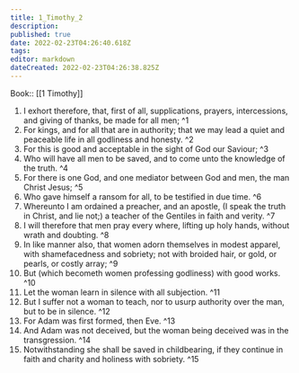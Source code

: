 ```yaml
---
title: 1_Timothy_2
description: 
published: true
date: 2022-02-23T04:26:40.618Z
tags: 
editor: markdown
dateCreated: 2022-02-23T04:26:38.825Z
---
```


 Book:: [[1 Timothy]]
 1. I exhort therefore, that, first of all, supplications, prayers, intercessions, and giving of thanks, be made for all men; ^1
 2. For kings, and for all that are in authority; that we may lead a quiet and peaceable life in all godliness and honesty. ^2
 3. For this is good and acceptable in the sight of God our Saviour; ^3
 4. Who will have all men to be saved, and to come unto the knowledge of the truth. ^4
 5. For there is one God, and one mediator between God and men, the man Christ Jesus; ^5
 6. Who gave himself a ransom for all, to be testified in due time. ^6
 7. Whereunto I am ordained a preacher, and an apostle, (I speak the truth in Christ, and lie not;) a teacher of the Gentiles in faith and verity. ^7
 8. I will therefore that men pray every where, lifting up holy hands, without wrath and doubting. ^8
 9. In like manner also, that women adorn themselves in modest apparel, with shamefacedness and sobriety; not with broided hair, or gold, or pearls, or costly array; ^9
 10. But (which becometh women professing godliness) with good works. ^10
 11. Let the woman learn in silence with all subjection. ^11
 12. But I suffer not a woman to teach, nor to usurp authority over the man, but to be in silence. ^12
 13. For Adam was first formed, then Eve. ^13
 14. And Adam was not deceived, but the woman being deceived was in the transgression. ^14
 15. Notwithstanding she shall be saved in childbearing, if they continue in faith and charity and holiness with sobriety. ^15
